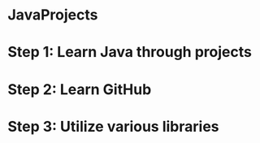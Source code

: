# JavaProjects

# Step 1: Learn Java through projects

# Step 2: Learn GitHub

# Step 3: Utilize various libraries
